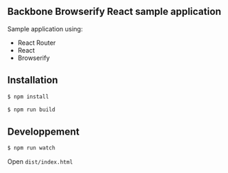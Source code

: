 ## Backbone Browserify React sample application ##

Sample application using:
- React Router
- React
- Browserify

## Installation

```sh
$ npm install
```

```sh
$ npm run build
```
## Developpement

```sh
$ npm run watch
```


Open `dist/index.html`